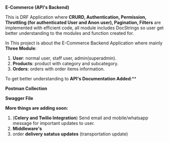 **E-Commerce (API's Backend)**

This is DRF Application where **CRURD, Authentication, Permission, Throttling (for authenticated User and Anon user), Pagination, Filters** are implemented with efficient code, all module includes DocStrings so user get better understanding to the modules and function created for.

In This project is about the E-Commerce Backend Application where mainly **Three Module**:
1. **User**: normal user, staff user, admin(superadmin).
2. **Products**: product with category and subcategory.
3. **Orders**: orders with order items information.

To get better understanding to **API's Documentation Added**:**

**Postman Collection**

**Swagger File**


**More things are adding soon:**
1. (**Celery and Twilio Integration**) Send email and mobile/whatsapp message for important updates to user.
2. **Middleware's**
3. order **delivery satatus updates** (transportation update)
   
